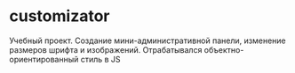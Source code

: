 # customizator
Учебный проект. Создание мини-административной панели, изменение размеров шрифта и изображений. Отрабатывался объектно-ориентированный стиль в JS
